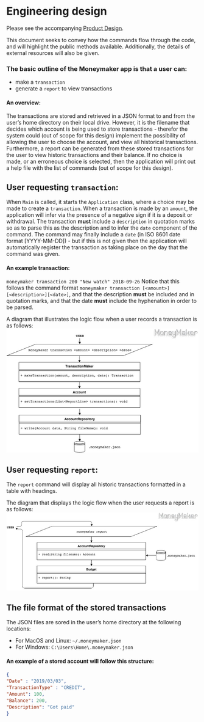 # Engineering design

Please see the accompanying [Product Design](product-design.md).

This document seeks to convey how the commands flow through the code, and will highlight the public methods available.
Additionally, the details of external resources will also be given.

### The basic outline of the Moneymaker app is that a user can:
- make a `transaction`
- generate a `report` to view transactions

#### An overview:
The transactions are stored and retrieved in a JSON format to and from the user’s home directory on their local drive. However, it is the filename that decides which account is being used to store transactions - therefor the system could (out of scope for this design) implement the possibility of allowing the user to choose the account, and view all historical transactions. Furthermore, a report can be generated from these stored transactions for the user to view historic transactions and their balance. If no choice is made, or an erroneous choice is selected, then the application will print out a help file with the list of commands (out of scope for this design).

## User requesting `transaction`:
When `Main` is called, it starts the `Application` class, where a choice may be made to create a `transaction`. When a transaction is made by an `amount`, the application will infer via the presence of a negative sign if it is a deposit or withdrawal. The transaction **must** include a `description` in quotation marks so as to parse this as the description and to infer the `date` component of the command. The command may finally include a `date` (in ISO 8601 date format [YYYY-MM-DD]) - but if this is not given then the application will automatically register the transaction as taking place on the day that the command was given.

#### An example transaction:
`moneymaker transaction 200 "New watch" 2018-09-26`
Notice that this follows the command format `moneymaker transaction [<amount>][<description>][<date>]`, and that the description **must** be included and in quotation marks, and that the date **must** include the hyphenation in order to be parsed.

A diagram that illustrates the logic flow when a user records a transaction is as follows:
![Moneymaker CD2 UML](mm-transaction.jpg "Moneymaker CD2 UML")

## User requesting `report`:

The `report` command will display all historic transactions formatted in a table with headings.

The diagram that displays the logic flow when the user requests a report is as follows:
![Moneymaker CD1 UML](mm-report.jpg "Moneymaker CD1 UML")

## The file format of the stored transactions
The JSON files are sored in the user’s home directory at the following locations: 
- For MacOS and Linux: `~/.moneymaker.json` 
- For Windows: `C:\Users\Home\.moneymaker.json`

#### An example of a stored account will follow this structure:
```JSON
{
"Date" : "2019/03/03",
"TransactionType" : "CREDIT",
"Amount": 100,
"Balance": 200,
"Description": "Got paid"
}
```